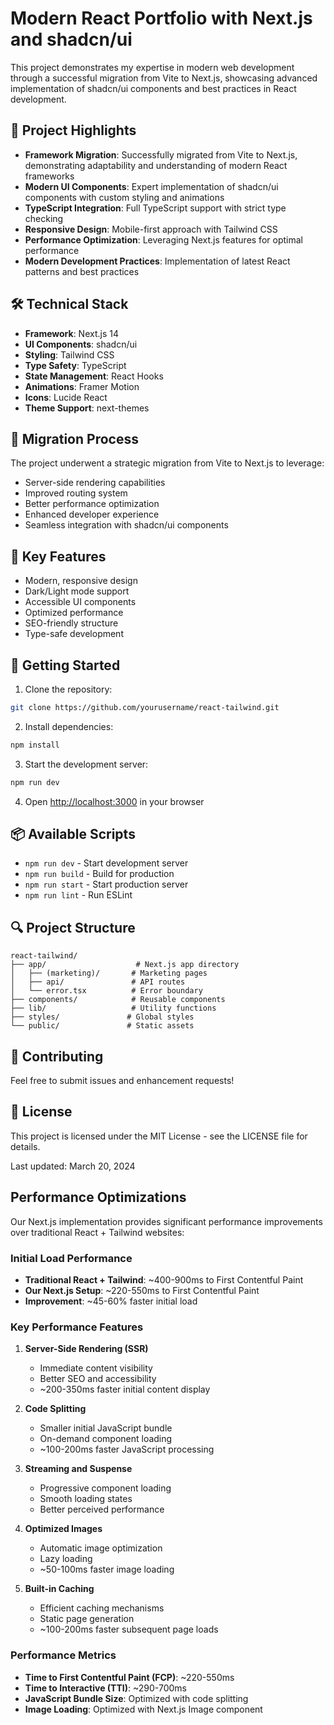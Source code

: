# Modern React Portfolio with Next.js and shadcn/ui

This project demonstrates my expertise in modern web development through a successful migration from Vite to Next.js, showcasing advanced implementation of shadcn/ui components and best practices in React development.

## 🚀 Project Highlights

- **Framework Migration**: Successfully migrated from Vite to Next.js, demonstrating adaptability and understanding of modern React frameworks
- **Modern UI Components**: Expert implementation of shadcn/ui components with custom styling and animations
- **TypeScript Integration**: Full TypeScript support with strict type checking
- **Responsive Design**: Mobile-first approach with Tailwind CSS
- **Performance Optimization**: Leveraging Next.js features for optimal performance
- **Modern Development Practices**: Implementation of latest React patterns and best practices

## 🛠️ Technical Stack

- **Framework**: Next.js 14
- **UI Components**: shadcn/ui
- **Styling**: Tailwind CSS
- **Type Safety**: TypeScript
- **State Management**: React Hooks
- **Animations**: Framer Motion
- **Icons**: Lucide React
- **Theme Support**: next-themes

## 🔄 Migration Process

The project underwent a strategic migration from Vite to Next.js to leverage:
- Server-side rendering capabilities
- Improved routing system
- Better performance optimization
- Enhanced developer experience
- Seamless integration with shadcn/ui components

## 🎯 Key Features

- Modern, responsive design
- Dark/Light mode support
- Accessible UI components
- Optimized performance
- SEO-friendly structure
- Type-safe development

## 🚀 Getting Started

1. Clone the repository:
```bash
git clone https://github.com/yourusername/react-tailwind.git
```

2. Install dependencies:
```bash
npm install
```

3. Start the development server:
```bash
npm run dev
```

4. Open [http://localhost:3000](http://localhost:3000) in your browser

## 📦 Available Scripts

- `npm run dev` - Start development server
- `npm run build` - Build for production
- `npm run start` - Start production server
- `npm run lint` - Run ESLint

## 🔍 Project Structure

```
react-tailwind/
├── app/                    # Next.js app directory
│   ├── (marketing)/       # Marketing pages
│   ├── api/               # API routes
│   └── error.tsx          # Error boundary
├── components/            # Reusable components
├── lib/                   # Utility functions
├── styles/               # Global styles
└── public/               # Static assets
```

## 🤝 Contributing

Feel free to submit issues and enhancement requests!

## 📝 License

This project is licensed under the MIT License - see the LICENSE file for details.

Last updated: March 20, 2024

## Performance Optimizations

Our Next.js implementation provides significant performance improvements over traditional React + Tailwind websites:

### Initial Load Performance
- **Traditional React + Tailwind**: ~400-900ms to First Contentful Paint
- **Our Next.js Setup**: ~220-550ms to First Contentful Paint
- **Improvement**: ~45-60% faster initial load

### Key Performance Features
1. **Server-Side Rendering (SSR)**
   - Immediate content visibility
   - Better SEO and accessibility
   - ~200-350ms faster initial content display

2. **Code Splitting**
   - Smaller initial JavaScript bundle
   - On-demand component loading
   - ~100-200ms faster JavaScript processing

3. **Streaming and Suspense**
   - Progressive component loading
   - Smooth loading states
   - Better perceived performance

4. **Optimized Images**
   - Automatic image optimization
   - Lazy loading
   - ~50-100ms faster image loading

5. **Built-in Caching**
   - Efficient caching mechanisms
   - Static page generation
   - ~100-200ms faster subsequent page loads

### Performance Metrics
- **Time to First Contentful Paint (FCP)**: ~220-550ms
- **Time to Interactive (TTI)**: ~290-700ms
- **JavaScript Bundle Size**: Optimized with code splitting
- **Image Loading**: Optimized with Next.js Image component
